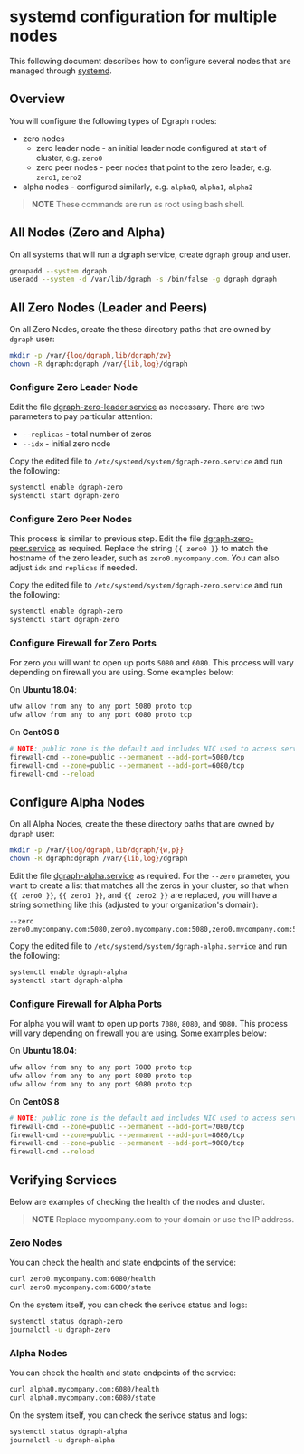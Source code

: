 # systemd configuration for multiple nodes

This following document describes how to configure several nodes that are managed through [systemd](https://systemd.io/).

## Overview

You will configure the following types of Dgraph nodes:

* zero nodes
  * zero leader node - an initial leader node configured at start of cluster, e.g. `zero0`
  * zero peer nodes - peer nodes that point to the zero leader, e.g. `zero1`, `zero2`
* alpha nodes - configured similarly, e.g. `alpha0`, `alpha1`, `alpha2`


> **NOTE** These commands are run as root using bash shell.

## All Nodes (Zero and Alpha)

On all systems that will run a dgraph service, create `dgraph` group and user.

```bash
groupadd --system dgraph
useradd --system -d /var/lib/dgraph -s /bin/false -g dgraph dgraph
```

## All Zero Nodes (Leader and Peers)

On all Zero Nodes, create the these directory paths that are owned by `dgraph` user:

```bash
mkdir -p /var/{log/dgraph,lib/dgraph/zw}
chown -R dgraph:dgraph /var/{lib,log}/dgraph
```

### Configure Zero Leader Node

Edit the file [dgraph-zero-leader.service](dgraph-zero-leader.service) as necessary.  There are two parameters to pay particular attention:

* `--replicas` - total number of zeros
* `--idx` - initial zero node

Copy the edited file to `/etc/systemd/system/dgraph-zero.service` and run the following:

```bash
systemctl enable dgraph-zero
systemctl start dgraph-zero
```

### Configure Zero Peer Nodes

This process is similar to previous step. Edit the file [dgraph-zero-peer.service](dgraph-zero-peer.service) as required. Replace the string `{{ zero0 }}` to match the hostname of the zero leader, such as `zero0.mycompany.com`.  You can also adjust `idx` and `replicas` if needed.

Copy the edited file to `/etc/systemd/system/dgraph-zero.service` and run the following:

```bash
systemctl enable dgraph-zero
systemctl start dgraph-zero
```

### Configure Firewall for Zero Ports

For zero you will want to open up ports `5080` and `6080`.  This process will vary depending on firewall you are using.  Some examples below:


On **Ubuntu 18.04**:

```bash
ufw allow from any to any port 5080 proto tcp
ufw allow from any to any port 6080 proto tcp
```

On **CentOS 8**


```bash
# NOTE: public zone is the default and includes NIC used to access service
firewall-cmd --zone=public --permanent --add-port=5080/tcp
firewall-cmd --zone=public --permanent --add-port=6080/tcp
firewall-cmd --reload
```

## Configure Alpha Nodes

On all Alpha Nodes, create the these directory paths that are owned by `dgraph` user:

```bash
mkdir -p /var/{log/dgraph,lib/dgraph/{w,p}}
chown -R dgraph:dgraph /var/{lib,log}/dgraph
```



Edit the file [dgraph-alpha.service](dgraph-alpha.service) as required.  For the `--zero` prameter, you want to create a list that matches all the zeros in your cluster, so that when `{{ zero0 }}`, `{{ zero1 }}`, and `{{ zero2 }}` are replaced, you will have a string something like this (adjusted to your organization's domain):

```
--zero zero0.mycompany.com:5080,zero0.mycompany.com:5080,zero0.mycompany.com:5080
```

Copy the edited file to `/etc/systemd/system/dgraph-alpha.service` and run the following:

```bash
systemctl enable dgraph-alpha
systemctl start dgraph-alpha
```

### Configure Firewall for Alpha Ports

For alpha you will want to open up ports `7080`, `8080`, and `9080`. This process will vary depending on firewall you are using.  Some examples below:


On **Ubuntu 18.04**:

```bash
ufw allow from any to any port 7080 proto tcp
ufw allow from any to any port 8080 proto tcp
ufw allow from any to any port 9080 proto tcp
```

On **CentOS 8**


```bash
# NOTE: public zone is the default and includes NIC used to access service
firewall-cmd --zone=public --permanent --add-port=7080/tcp
firewall-cmd --zone=public --permanent --add-port=8080/tcp
firewall-cmd --zone=public --permanent --add-port=9080/tcp
firewall-cmd --reload
```

## Verifying Services

Below are examples of checking the health of the nodes and cluster.

> **NOTE** Replace mycompany.com to your domain or use the IP address.

### Zero Nodes

You can check the health and state endpoints of the service:

```bash
curl zero0.mycompany.com:6080/health
curl zero0.mycompany.com:6080/state
```

On the system itself, you can check the serivce status and logs:

```bash
systemctl status dgraph-zero
journalctl -u dgraph-zero
```

### Alpha Nodes

You can check the health and state endpoints of the service:

```bash
curl alpha0.mycompany.com:6080/health
curl alpha0.mycompany.com:6080/state
```

On the system itself, you can check the serivce status and logs:

```bash
systemctl status dgraph-alpha
journalctl -u dgraph-alpha
```
